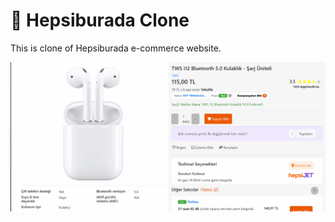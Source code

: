 # :pushpin: Hepsiburada Clone
This is clone of Hepsiburada e-commerce website.  

![](hepsiburadaClone.gif)